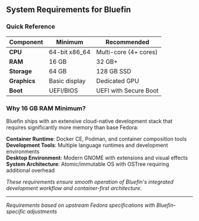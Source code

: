 ## System Requirements for Bluefin

### Quick Reference
| Component | Minimum | Recommended |
|-----------|---------|-------------|
| **CPU** | 64-bit x86_64 | Multi-core (4+ cores) |
| **RAM** | 16 GB | 32 GB+ |
| **Storage** | 64 GB | 128 GB SSD |
| **Graphics** | Basic display | Dedicated GPU |
| **Boot** | UEFI/BIOS | UEFI with Secure Boot |

### Why 16 GB RAM Minimum?

Bluefin ships with an extensive cloud-native development stack that requires significantly more memory than base Fedora:

**Container Runtime**: Docker CE, Podman, and container composition tools
**Development Tools**: Multiple language runtimes and development environments  
**Desktop Environment**: Modern GNOME with extensions and visual effects
**System Architecture**: Atomic/immutable OS with OSTree requiring additional overhead

*These requirements ensure smooth operation of Bluefin's integrated development workflow and container-first architecture.*

---
*Requirements based on upstream Fedora specifications with Bluefin-specific adjustments*